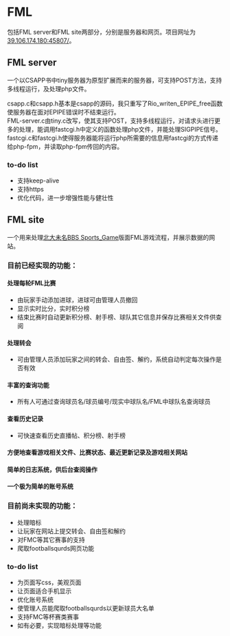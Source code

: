 # FML

包括FML server和FML site两部分，分别是服务器和网页。项目网址为[39.106.174.180:45807/](39.106.174.180:45807/)。  

## FML server
一个以CSAPP书中tiny服务器为原型扩展而来的服务器，可支持POST方法，支持多线程运行，及处理php文件。  

csapp.c和csapp.h基本是csapp的源码，我只重写了Rio_writen_EPIPE_free函数使服务器在面对EPIPE错误时不结束运行。  
FML-server.c由tiny.c改写，使其支持POST，支持多线程运行，对请求头进行更多的处理，能调用fastcgi.h中定义的函数处理php文件，并能处理SIGPIPE信号。  
fastcgi.c和fastcgi.h使得服务器能将运行php所需要的信息用fastcgi的方式传递给php-fpm，并读取php-fpm传回的内容。  

### to-do list  
- 支持keep-alive  
- 支持https  
- 优化代码，进一步增强性能与健壮性  

## FML site
一个用来处理[北大未名BBS Sports_Game](https://bbs.pku.edu.cn/v2/thread.php?bid=519&mode=topic)版面FML游戏流程，并展示数据的网站。  

### 目前已经实现的功能：  
#### 处理每轮FML比赛  
- 由玩家手动添加进球，进球可由管理人员撤回  
- 显示实时比分，实时积分榜  
- 结束比赛时自动更新积分榜、射手榜、球队其它信息并保存比赛相关文件供查阅  
#### 处理转会
- 可由管理人员添加玩家之间的转会、自由签、解约，系统自动判定每次操作是否有效  
#### 丰富的查询功能  
- 所有人可通过查询球员名/球员编号/现实中球队名/FML中球队名查询球员
#### 查看历史记录
- 可快速查看历史直播帖、积分榜、射手榜  
#### 方便地查看游戏相关文件、比赛状态、最近更新记录及游戏相关网站  
#### 简单的日志系统，供后台查阅操作  
#### 一个极为简单的账号系统  

### 目前尚未实现的功能：  
- 处理暗标  
- 让玩家在网站上提交转会、自由签和解约  
- 对FMC等其它赛事的支持  
- 爬取footballsqurds网页功能  

### to-do list
- 为页面写css，美观页面  
- 让页面适合手机显示  
- 优化账号系统  
- 使管理人员能爬取footballsqurds以更新球员大名单  
- 支持FMC等杯赛类赛事  
- 如有必要，实现暗标处理等功能  
